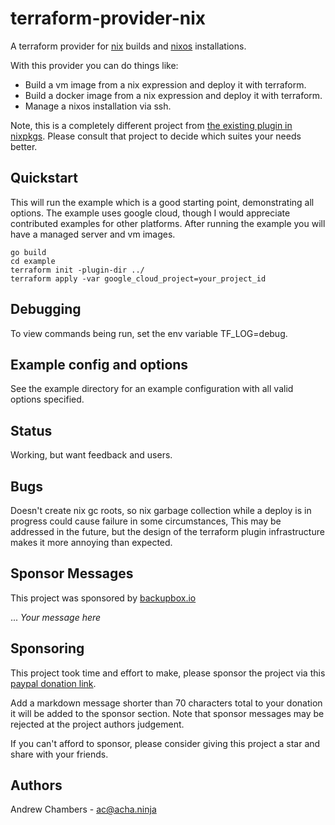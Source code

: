 # terraform-provider-nix

A terraform provider for [nix](https://nixos.org/nix/) builds and [nixos](https://nixos.org/) installations.

With this provider you can do things like:

- Build a vm image from a nix expression and deploy it with terraform.
- Build a docker image from a nix expression and deploy it with terraform.
- Manage a nixos installation via ssh.

Note, this is a completely different project from [the existing plugin in nixpkgs](https://github.com/tweag/terraform-provider-nixos).
Please consult that project to decide which suites your needs better.

## Quickstart

This will run the example which is a good starting point, demonstrating all options. The example
uses google cloud, though I would appreciate contributed examples for other platforms. After running
the example you will have a managed server and vm images.

```
go build
cd example
terraform init -plugin-dir ../
terraform apply -var google_cloud_project=your_project_id
```

## Debugging

To view commands being run, set the env variable TF_LOG=debug.

## Example config and options

See the example directory for an example configuration with all valid options specified.

## Status

Working, but want feedback and users.

## Bugs

Doesn't create nix gc roots, so nix garbage collection while
a deploy is in progress could cause failure in some circumstances, 
This may be addressed in the future, but the design of the terraform
plugin infrastructure makes it more annoying than expected.

## Sponsor Messages

This project was sponsored by [backupbox.io](https://backupbox.io)

... *Your message here*

## Sponsoring

This project took time and effort to make, please sponsor the project
via this [paypal donation link](https://www.paypal.com/cgi-bin/webscr?cmd=_s-xclick&hosted_button_id=LX5MPQ26BSWS6&source=url).

Add a markdown message shorter than 70 characters total to your donation it will be added
to the sponsor section. Note that sponsor messages may be rejected at the project
authors judgement.

If you can't afford to sponsor, please consider giving this project a star and share with your
friends.

## Authors

Andrew Chambers - ac@acha.ninja